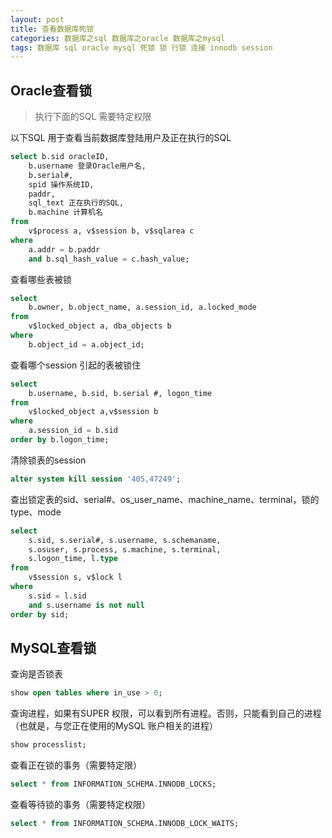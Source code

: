 ```yaml
---
layout: post
title: 查看数据库死锁
categories: 数据库之sql 数据库之oracle 数据库之mysql
tags: 数据库 sql oracle mysql 死锁 锁 行锁 连接 innodb session 
---
```


## Oracle查看锁

>执行下面的SQL 需要特定权限

以下SQL 用于查看当前数据库登陆用户及正在执行的SQL

```sql
select b.sid oracleID,  
	b.username 登录Oracle用户名,  
	b.serial#,  
	spid 操作系统ID,  
	paddr,  
	sql_text 正在执行的SQL,  
	b.machine 计算机名  
from 
    v$process a, v$session b, v$sqlarea c  
where 
    a.addr = b.paddr  
    and b.sql_hash_value = c.hash_value;
```

查看哪些表被锁

```sql
select 
    b.owner, b.object_name, a.session_id, a.locked_mode 
from 
    v$locked_object a, dba_objects b 
where 
    b.object_id = a.object_id;
```

查看哪个session 引起的表被锁住

```sql
select 
    b.username, b.sid, b.serial #, logon_time 
from 
    v$locked_object a,v$session b 
where 
    a.session_id = b.sid 
order by b.logon_time; 
```

清除锁表的session

```sql
alter system kill session '405,47249';
```

查出锁定表的sid、serial#、os_user_name、machine_name、terminal，锁的type、mode

```sql
select 
    s.sid, s.serial#, s.username, s.schemaname, 
    s.osuser, s.process, s.machine, s.terminal, 
    s.logon_time, l.type
from 
    v$session s, v$lock l
where
    s.sid = l.sid 
    and s.username is not null
order by sid;
```

## MySQL查看锁

查询是否锁表

```sql
show open tables where in_use > 0;
```

查询进程，如果有SUPER 权限，可以看到所有进程。否则，只能看到自己的进程（也就是，与您正在使用的MySQL 账户相关的进程）

```sql
show processlist;
```

查看正在锁的事务（需要特定限）

```sql
select * from INFORMATION_SCHEMA.INNODB_LOCKS; 
```

查看等待锁的事务（需要特定权限）

```sql
select * from INFORMATION_SCHEMA.INNODB_LOCK_WAITS; 
```
